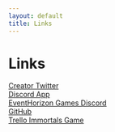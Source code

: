 ```yaml
---
layout: default
title: Links
---
```


<h1>Links</h1>
<div>
    <a href="/s/creator" target="_blank">Creator Twitter</a>
</div>
<div>
    <a href="/s/discord-app" target="_blank">Discord App</a>
</div>
<div>
    <a href="/s/discord" target="_blank">EventHorizon Games Discord</a>
</div>
<div>
    <a href="/s/github" target="_blank">GitHub</a>
</div>
<div>
    <a href="/s/trello-immortals" target="_blank">Trello Immortals Game</a>
</div>